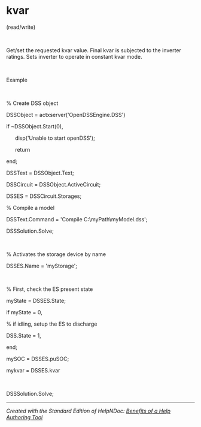 # kvar

(read/write)

&nbsp;

Get/set the requested kvar value. Final kvar is subjected to the inverter ratings. Sets inverter to operate in constant kvar mode.

&nbsp;

Example

&nbsp;

% Create DSS object

DSSObject = actxserver('OpenDSSEngine.DSS')

if ~DSSObject.Start(0),

&nbsp; &nbsp; &nbsp; disp('Unable to start openDSS');

&nbsp; &nbsp; &nbsp; return

end;

DSSText = DSSObject.Text;

DSSCircuit = DSSObject.ActiveCircuit;

DSSES = DSSCircuit.Storages;

% Compile a model &nbsp; &nbsp; &nbsp; &nbsp;

DSSText.Command = 'Compile C:\\myPath\\myModel.dss';

DSSSolution.Solve;

&nbsp;

% Activates the storage device by name

DSSES.Name = 'myStorage';

&nbsp;

% First, check the ES present state

myState = DSSES.State;

if myState = 0,

% if idling, setup the ES to discharge

DSS.State = 1,

end;

mySOC = DSSES.puSOC;

mykvar = DSSES.kvar

&nbsp;

DSSSolution.Solve;

***
_Created with the Standard Edition of HelpNDoc: [Benefits of a Help Authoring Tool](<https://www.helpauthoringsoftware.com>)_
